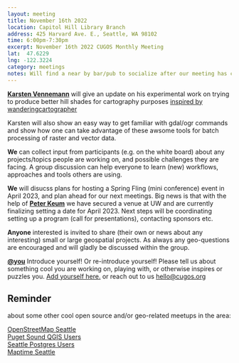 ```yaml
---
layout: meeting
title: November 16th 2022
location: Capitol Hill Library Branch
address: 425 Harvard Ave. E., Seattle, WA 98102
time: 6:00pm-7:30pm
excerpt: November 16th 2022 CUGOS Monthly Meeting
lat:  47.6229
lng: -122.3224
category: meetings
notes: Will find a near by bar/pub to socialize after our meeting has concluded ! Sorry no virtual access for this meeting for now, but as promised we will work hard to make this happen in the near future
---
```

 
**[Karsten Vennemann](https://www.linkedin.com/in/karstenvennemann/)** will give an update on his experimental work on trying to produce better hill shades for cartography purposes [inspired by wanderingcartographer](https://wanderingcartographer.wordpress.com/tag/raster-chunk-processing/)

Karsten will also show an easy way to get familiar with gdal/ogr commands and show how one can take advantage of these awsome tools for batch processing of raster and vector data.

**We** can collect input from participants (e.g. on the white board) about any projects/topics people are working on, and possible challenges they are facing. A group discussion can help everyone to learn (new) workflows, approaches and tools others are using.

**We** will disucss plans for hosting a Spring Fling (mini conference) event in April 2023, and plan ahead for our next meetings. Big news is that with the help of **[Peter Keum](https://github.com/keum)** we have secured a venue at UW and are currently finalizing setting a date for April 2023. Next steps will be coordinating setting up a program (call for presentations), contacting sponsors etc.

**Anyone** interested is invited to share (their own or news about any interesting) small or large geospatial projects. As always any geo-questions are encouraged and will gladly be discussed within the group.

**[@you](http://cugos.org/people/)** Introduce yourself! Or re-introduce yourself! Please tell us about something cool you are working on, playing with, or otherwise inspires or puzzles you. [Add yourself here.](https://github.com/cugos/cugos.github.com/blob/master/meetings/_posts/2022-10-19-cugos_monthly.md) or reach out to us hello@cugos.org

## Reminder 
about some other cool open source and/or geo-related meetups in the area:

[OpenStreetMap Seattle](https://www.meetup.com/OpenStreetMap-Seattle/)  
[Puget Sound QGIS Users](https://www.meetup.com/Puget-Sound-QGIS-Users-Group/)  
[Seattle Postgres Users](https://www.meetup.com/Seattle-Postgres/)  
[Maptime Seattle](https://www.meetup.com/MaptimeSEA/)
